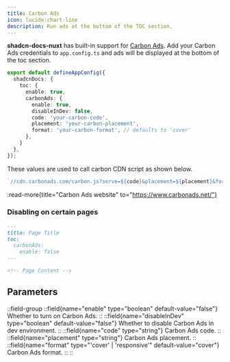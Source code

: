 ```yaml
---
title: Carbon Ads
icon: lucide:chart-line
description: Run ads at the bottom of the TOC section.
---
```


**shadcn-docs-nuxt** has built-in support for [Carbon Ads](https://www.carbonads.net/). Add your Carbon Ads credentials to `app.config.ts` and ads will be displayed at the bottom of the toc section.

```ts [app.config.ts]
export default defineAppConfig({
  shadcnDocs: {
    toc: {
      enable: true,
      carbonAds: {
        enable: true,
        disableInDev: false,
        code: 'your-carbon-code',
        placement: 'your-carbon-placement',
        format: 'your-carbon-format', // defaults to 'cover'
      },
    }
  },
});
```

These values are used to call carbon CDN script as shown below.

```ts
`//cdn.carbonads.com/carbon.js?serve=${code}&placement=${placement}&format=${format}`;
```

:read-more{title="Carbon Ads website" to="https://www.carbonads.net/"}

### Disabling on certain pages

```md
---
title: Page Title
toc:
  carbonAds:
    enable: false
---

<!-- Page Content -->
```

## Parameters

::field-group
  ::field{name="enable" type="boolean" default-value="false"}
  Whether to turn on Carbon Ads.
  ::
  ::field{name="disableInDev" type="boolean" default-value="false"}
  Whether to disable Carbon Ads in dev environment.
  ::
  ::field{name="code" type="string"}
  Carbon Ads code.
  ::
  ::field{name="placement" type="string"}
  Carbon Ads placement.
  ::
  ::field{name="format" type="'cover' | 'responsive'" default-value="cover"}
  Carbon Ads format.
  ::
::
